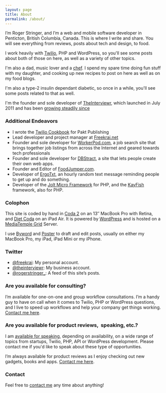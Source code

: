 ```yaml
---
layout: page
title: About
permalink: /about/
---
```


I’m Roger Stringer, and I’m a web and mobile software developer in Penticton, British Columbia, Canada. This is where I write and share. You will see everything from reviews, posts about tech and design, to food.

I work heavily with [Twilio][1], PHP and WordPress, so you'll see some posts about both of those on here, as well as a variety of other topics.

I'm also a dad, music lover and a [chef][2]. I spend my spare time doing fun stuff with my daughter, and cooking up new recipes to post on here as well as on my food blogs.

I'm also a type-2 insulin dependant diabetic, so once in a while, you'll see some posts related to that as well.

I'm the founder and sole developer of [TheInterviewr][3], which launched in July 2011 and has been [growing steadily since][4]

### Additional Endeavors

  * I wrote the [Twilio Cookbook][5] for Pakt Publishing
  * Lead developer and project manager at [Freekrai.net][6]
  * Founder and sole developer for [WorkerPod.com][7], a job search site that brings together job listings from across the Internet and geared towards tech professionals
  * Founder and sole developer for [DBStract][8], a site that lets people create their own web apps.
  * Founder and Editor of [FoodJumper.com][9].
  * Developer of [ErgoTxt][10], an hourly random text message reminding people to get up and do something.
  * Developer of the [Jolt Micro Framework][11] for PHP, and the [KayFish][12] framework, also for PHP.

### Colophon

This site is coded by hand in [Coda 2][13] on an 13&#8243; MacBook Pro with Retina, and [Diet Coda][14] on an iPad Air. It is powered by [WordPress][15] and is hosted on a [MediaTemple Grid][16] Server.

I use [Byword][17] and [Poster][18] to draft and edit posts, usually on either my MacBook Pro, my iPad, iPad Mini or my iPhone.

### Twitter

  * [@freekrai][19]: My personal account.
  * [@theinterviewr][20]: My business account.
  * [@rogerstringer_][21]: A feed of this site’s posts.

### Are you available for consulting?

I’m available for one-on-one and group workflow consultations. I’m a handy guy to have on call when it comes to Twilio, PHP or WordPress questions, and I live to speed up workflows and help your company get things working. [Contact me here][22].

### Are you available for product reviews,  speaking, etc.?

I am [available for speaking][23], depending on availability, on a wide range of topics from startups, Twilio, PHP, API or WordPress development. Please contact me if you'd like to speak about these type of opportunities.

I’m always available for product reviews as I enjoy checking out new gadgets, books and apps. [Contact me here][22].

### Contact

Feel free to [contact me][24] any time about anything!

 [1]: http://twiliocookbook.com
 [2]: /food
 [3]: http://theinterviewr.com/ "TheInterviewr"
 [4]: http://www.rogerstringer.com/2011/08/26/theinterviewr-gaining-some-momentum "TheInterviewr… Gaining some Momentum"
 [5]: http://www.packtpub.com/twilio-cookbook/book
 [6]: http://freekrai.net
 [7]: http://workerpod.com "WorkerPod"
 [8]: http://dbstract.com/ "DBStract"
 [9]: http://foodjumper.com
 [10]: http://rogerstringer.com/ergotxt/
 [11]: http://joltframework.com
 [12]: https://github.com/freekrai/Kayfish/
 [13]: http://panic.com/coda/
 [14]: http://panic.com/dietcoda
 [15]: http://wordpress.org
 [16]: http://mediatemple.net
 [17]: http://bywordapp.com/
 [18]: http://www.tomwitkin.com/poster/
 [19]: http://twitter.com/freekrai
 [20]: http://twitter.com/theinterviewr
 [21]: http://twitter.com/rogerstringer_
 [22]: http://rogerstringer.com/contact/ "Contact Me"
 [23]: /contact
 [24]: /contact "Contact Me"